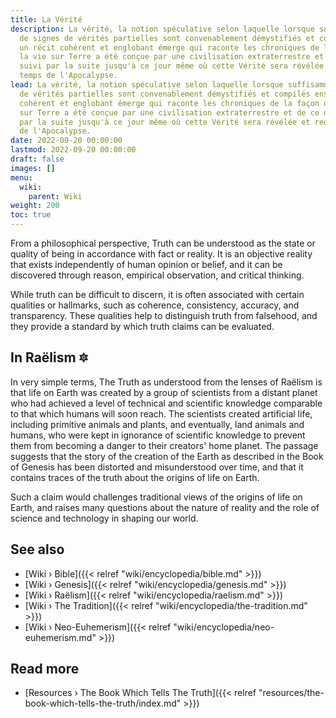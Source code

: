```yaml
---
title: La Vérité
description: La vérité, la notion spéculative selon laquelle lorsque suffisamment
  de signes de vérités partielles sont convenablement démystifiés et compilés ensemble,
  un récit cohérent et englobant émerge qui raconte les chroniques de la façon dont
  la vie sur Terre a été conçue par une civilisation extraterrestre et de ce qui a
  suivi par la suite jusqu'à ce jour même où cette Vérité sera révélée et redite aux
  temps de l'Apocalypse.
lead: La vérité, la notion spéculative selon laquelle lorsque suffisamment de signes
  de vérités partielles sont convenablement démystifiés et compilés ensemble, un récit
  cohérent et englobant émerge qui raconte les chroniques de la façon dont la vie
  sur Terre a été conçue par une civilisation extraterrestre et de ce qui a suivi
  par la suite jusqu'à ce jour même où cette Vérité sera révélée et redite aux temps
  de l'Apocalypse.
date: 2022-09-20 00:00:00
lastmod: 2022-09-20 00:00:00
draft: false
images: []
menu:
  wiki:
    parent: Wiki
weight: 200
toc: true
---
```


From a philosophical perspective, Truth can be understood as the state or quality of being in accordance with fact or reality. It is an objective reality that exists independently of human opinion or belief, and it can be discovered through reason, empirical observation, and critical thinking.

While truth can be difficult to discern, it is often associated with certain qualities or hallmarks, such as coherence, consistency, accuracy, and transparency. These qualities help to distinguish truth from falsehood, and they provide a standard by which truth claims can be evaluated.

## In Raëlism 🔯

In very simple terms, The Truth as understood from the lenses of Raëlism is that life on Earth was created by a group of scientists from a distant planet who had achieved a level of technical and scientific knowledge comparable to that which humans will soon reach. The scientists created artificial life, including primitive animals and plants, and eventually, land animals and humans, who were kept in ignorance of scientific knowledge to prevent them from becoming a danger to their creators' home planet. The passage suggests that the story of the creation of the Earth as described in the Book of Genesis has been distorted and misunderstood over time, and that it contains traces of the truth about the origins of life on Earth.

Such a claim would challenges traditional views of the origins of life on Earth, and raises many questions about the nature of reality and the role of science and technology in shaping our world.

## See also

- [Wiki › Bible]({{< relref "wiki/encyclopedia/bible.md" >}})
- [Wiki › Genesis]({{< relref "wiki/encyclopedia/genesis.md" >}})
- [Wiki › Raëlism]({{< relref "wiki/encyclopedia/raelism.md" >}})
- [Wiki › The Tradition]({{< relref "wiki/encyclopedia/the-tradition.md" >}})
- [Wiki › Neo-Euhemerism]({{< relref "wiki/encyclopedia/neo-euhemerism.md" >}})

## Read more

- [Resources › The Book Which Tells The Truth]({{< relref "resources/the-book-which-tells-the-truth/index.md" >}})